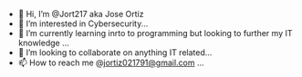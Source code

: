 - 👋 Hi, I’m @Jort217 aka Jose Ortiz
- 👀 I’m interested in Cybersecurity...
- 🌱 I’m currently learning inrto to programming but looking to further my IT knowledge ...
- 💞️ I’m looking to collaborate on anything IT related...
- 📫 How to reach me @jortiz021791@gmail.com ...

<!---
Jort217/Jort217 is a ✨ special ✨ repository because its `README.md` (this file) appears on your GitHub profile.
You can click the Preview link to take a look at your changes.
--->
